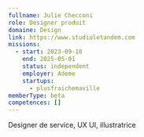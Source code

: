 ```yaml
---
fullname: Julie Checconi
role: Designer produit
domaine: Design
link: https://www.studioletandem.com
missions:
  - start: 2023-09-18
    end: 2025-05-01
    status: independent
    employer: Ademe
    startups:
      - plusfraichemaville
memberType: beta
competences: []
---
```

Designer de service, UX UI, illustratrice